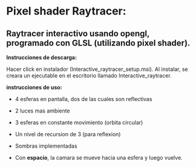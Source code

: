# Pixel shader Raytracer:

## Raytracer interactivo usando opengl, programado con GLSL (utilizando pixel shader).

**Instrucciones de descarga:**

Hacer click en instalador (Interactive_raytracer_setup.msi). Al instalar, se creara un ejecutable en el escritorio llamado Interactive_raytracer.

**instrucciones de uso:**

- 4 esferas en pantalla, dos de las cuales son reflectivas
- 2 luces mas ambiente
- 3 esferas en constante movimiento (orbita circular)
- Un nivel de recursion de 3 (para reflexion)
- Sombras implementadas

- Con **espacio**, la camara se mueve hacia una esfera y luego vuelve.

